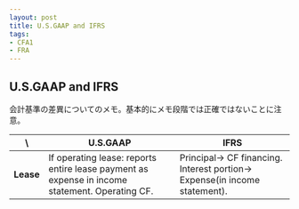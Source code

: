 ```yaml
---
layout: post
title: U.S.GAAP and IFRS
tags: 
- CFA1
- FRA
---
```

<script src="https://cdn.mathjax.org/mathjax/latest/MathJax.js?config=TeX-AMS-MML_HTMLorMML" type="text/javascript"></script>

## U.S.GAAP and IFRS 
会計基準の差異についてのメモ。基本的にメモ段階では正確ではないことに注意。


 \  | U.S.GAAP | IFRS
----|----|----
**Lease** |If operating lease: reports entire lease payment as expense in income statement. Operating CF. | Principal-> CF financing. Interest portion-> Expense(in income statement).



